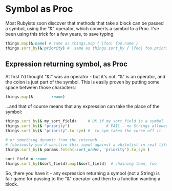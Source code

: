 # Symbol as Proc

Most Rubyists soon discover that methods that take a block can be passed a symbol, using the "&" operator, which converts a symbol to a Proc.  I've been using this trick for a few years, to save typing.

```ruby
things.map(&:name) # same as things.map { |foo| foo.name }
things.sort_by(&:priority) #  same as things.sort_by { |foo| foo.priority }
```

## Expression returning symbol, as Proc

At first I'd thought "&:" was an operator - but it's not.  "&" is an operator, and the colon is just part of the symbol.  This is easily proven by putting some space between those characters:

```ruby
things.map(&        :name)
```

...and that of course means that any expression can take the place of the symbol:

```ruby
things.sort_by(& my_sort_field)		# OK if my_sort_field is a symbol
things.sort_by(& "priority") 				# FAIL - no Strings allowed here!
things.sort_by(& "priority".to_sym)	#  to_sym takes the curse off it.

# or something dynamic from the interweb...
# (obviously you'd sanitize this input against a whitelist in real life)
things.sort_by(& params.fetch(:sort_order, 'priority').to_sym )

sort_field = :name
things.sort_by(&sort_field).map(&sort_field)  # chaining them, too
```

So, there you have it - any expression returning a symbol (not a String) is fair game for passing to the "&" operator and then to a function wanting a block.
